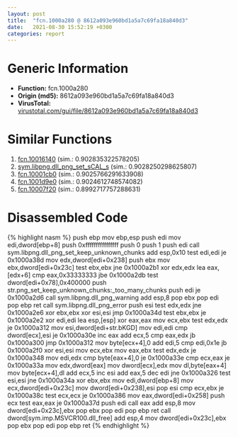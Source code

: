 ```yaml
---
layout: post
title:  "fcn.1000a280 @ 8612a093e960bd1a5a7c69fa18a840d3"
date:   2021-08-30 15:52:19 +0300
categories: report
---
```


# Generic Information
- **Function:** fcn.1000a280
- **Origin (md5):** 8612a093e960bd1a5a7c69fa18a840d3
- **VirusTotal:** [virustotal.com/gui/file/8612a093e960bd1a5a7c69fa18a840d3][virustotal_ref]



# Similar Functions

1. [fcn.10016140][similar_1_ref] (sim.: 0.902835322578205)
2. [sym.libpng.dll\_png\_set\_sCAL\_s][similar_2_ref] (sim.: 0.9028250298625807)
3. [fcn.10001cb0][similar_3_ref] (sim.: 0.9025766291633908)
4. [fcn.1001d9e0][similar_4_ref] (sim.: 0.9024612748574082)
5. [fcn.10007f20][similar_5_ref] (sim.: 0.8992717757288631)


# Disassembled Code

{% highlight nasm %}
push ebp
mov ebp,esp
push edi
mov edi,dword[ebp+8]
push 0xffffffffffffffff
push 0
push 1
push edi
call sym.libpng.dll_png_set_keep_unknown_chunks
add esp,0x10
test edi,edi
je 0x1000a38d
mov edx,dword[edi+0x238]
push ebx
mov ebx,dword[edi+0x23c]
test ebx,ebx
jne 0x1000a2b1
xor edx,edx
lea eax,[edx+6]
cmp eax,0x33333333
jbe 0x1000a2db
test dword[edi+0x78],0x400000
push str.png_set_keep_unknown_chunks:_too_many_chunks
push edi
je 0x1000a2d6
call sym.libpng.dll_png_warning
add esp,8
pop ebx
pop edi
pop ebp
ret 
call sym.libpng.dll_png_error
push esi
test edx,edx
jne 0x1000a2e6
xor ebx,ebx
xor esi,esi
jmp 0x1000a34d
test ebx,ebx
je 0x1000a2e2
xor edi,edi
lea esp,[esp]
xor eax,eax
mov ecx,ebx
test edx,edx
je 0x1000a312
mov esi,dword[edi+str.bKGD]
mov edi,edi
cmp dword[ecx],esi
je 0x1000a30e
inc eax
add ecx,5
cmp eax,edx
jb 0x1000a300
jmp 0x1000a312
mov byte[ecx+4],0
add edi,5
cmp edi,0x1e
jb 0x1000a2f0
xor esi,esi
mov ecx,ebx
mov eax,ebx
test edx,edx
je 0x1000a348
mov edi,edx
cmp byte[eax+4],0
je 0x1000a33e
cmp ecx,eax
je 0x1000a33a
mov edx,dword[eax]
mov dword[ecx],edx
mov dl,byte[eax+4]
mov byte[ecx+4],dl
add ecx,5
inc esi
add eax,5
dec edi
jne 0x1000a326
test esi,esi
jne 0x1000a34a
xor ebx,ebx
mov edi,dword[ebp+8]
mov ecx,dword[edi+0x23c]
mov dword[edi+0x238],esi
pop esi
cmp ecx,ebx
je 0x1000a38c
test ecx,ecx
je 0x1000a386
mov eax,dword[edi+0x258]
push ecx
test eax,eax
je 0x1000a37d
push edi
call eax
add esp,8
mov dword[edi+0x23c],ebx
pop ebx
pop edi
pop ebp
ret 
call dword[sym.imp.MSVCR100.dll_free]
add esp,4
mov dword[edi+0x23c],ebx
pop ebx
pop edi
pop ebp
ret 
{% endhighlight %}


[similar_1_ref]: /report/fcn.10016140@8612a093e960bd1a5a7c69fa18a840d3
[similar_2_ref]: /report/sym.libpng.dll_png_set_sCAL_s@8612a093e960bd1a5a7c69fa18a840d3
[similar_3_ref]: /report/fcn.10001cb0@f306bc4e89ecdab5df7aa72172ee5f69
[similar_4_ref]: /report/fcn.1001d9e0@8612a093e960bd1a5a7c69fa18a840d3
[similar_5_ref]: /report/fcn.10007f20@8612a093e960bd1a5a7c69fa18a840d3
[virustotal_ref]: https://www.virustotal.com/gui/file/8612a093e960bd1a5a7c69fa18a840d3